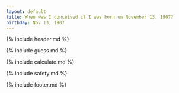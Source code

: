 ```yaml
---
layout: default
title: When was I conceived if I was born on November 13, 1907?
birthday: Nov 13, 1907
---
```


{% include header.md %}

{% include guess.md %}

{% include calculate.md %}

{% include safety.md %}

{% include footer.md %}



